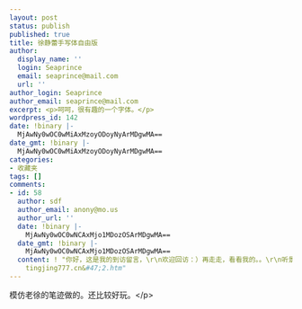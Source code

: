 ```yaml
---
layout: post
status: publish
published: true
title: 徐静蕾手写体自由版
author:
  display_name: ''
  login: Seaprince
  email: seaprince@mail.com
  url: ''
author_login: Seaprince
author_email: seaprince@mail.com
excerpt: <p>呵呵，很有趣的一个字体。</p>
wordpress_id: 142
date: !binary |-
  MjAwNy0wOC0wMiAxMzoyODoyNyArMDgwMA==
date_gmt: !binary |-
  MjAwNy0wOC0wMiAxMzoyODoyNyArMDgwMA==
categories:
- 收藏夹
tags: []
comments:
- id: 58
  author: sdf
  author_email: anony@mo.us
  author_url: ''
  date: !binary |-
    MjAwNy0wOC0wNCAxMjo1MDozOSArMDgwMA==
  date_gmt: !binary |-
    MjAwNy0wOC0wNCAxMjo1MDozOSArMDgwMA==
  content: ! "你好，这是我的到访留言，\r\n欢迎回访：）再走走，看看我的。。\r\n听景777-属于个人的Blog\r\n地址1 http:&#47;&#47;shunhill.cn&#47;\r\n地址2
    tingjing777.cn&#47;2.htm"
---
```

<p>模仿老徐的笔迹做的。还比较好玩。<&#47;p></p>
